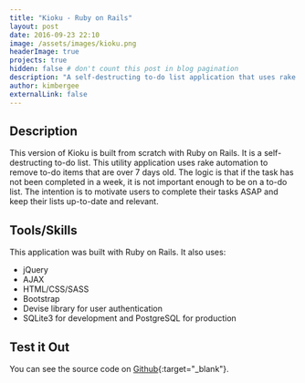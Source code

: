 ```yaml
---
title: "Kioku - Ruby on Rails"
layout: post
date: 2016-09-23 22:10
image: /assets/images/kioku.png
headerImage: true
projects: true
hidden: false # don't count this post in blog pagination
description: "A self-destructing to-do list application that uses rake automation."
author: kimbergee
externalLink: false
---
```


## Description

This version of Kioku is built from scratch with Ruby on Rails. It is a self-destructing to-do list. This utility application uses rake automation to remove to-do items that are over 7 days old. The logic is that if the task has not been completed in a week, it is not important enough to be on a to-do list. The intention is to motivate users to complete their tasks ASAP and keep their lists up-to-date and relevant.

## Tools/Skills

This application was built with Ruby on Rails. It also uses:

* jQuery
* AJAX
* HTML/CSS/SASS
* Bootstrap
* Devise library for user authentication
* SQLite3 for development and PostgreSQL for production


## Test it Out

You can see the source code on [Github](https://github.com/kimbergee/blocitoff){:target="_blank"}.

